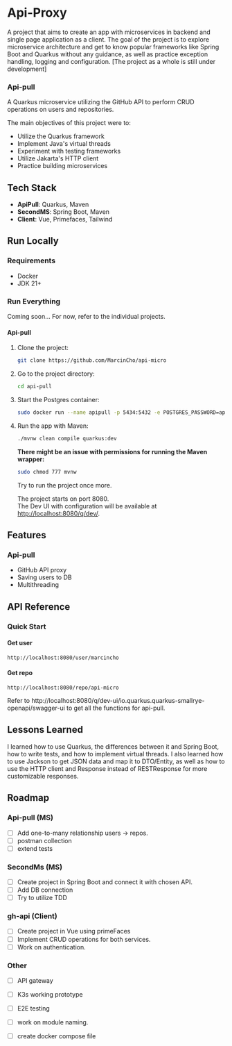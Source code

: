 # Api-Proxy

A project that aims to create an app with microservices in backend and single page application as a client. 
The goal of the project is to explore microservice architecture and get to know popular frameworks like Spring Boot and Quarkus without any guidance, as well as practice exception handling, logging and configuration.
[The project as a whole is still under development]
### Api-pull

A Quarkus microservice utilizing the GitHub API to perform CRUD operations on users and repositories.

The main objectives of this project were to:
- Utilize the Quarkus framework
- Implement Java's virtual threads
- Experiment with testing frameworks
- Utilize Jakarta's HTTP client
- Practice building microservices

## Tech Stack

- **ApiPull**: Quarkus, Maven
- **SecondMS**: Spring Boot, Maven
- **Client**: Vue, Primefaces, Tailwind

## Run Locally

### Requirements
- Docker 
- JDK 21+

### Run Everything
Coming soon...
For now, refer to the individual projects.

#### Api-pull

1. Clone the project:

    ```bash
    git clone https://github.com/MarcinCho/api-micro
    ```

2. Go to the project directory:

    ```bash
    cd api-pull
    ```

3. Start the Postgres container:

    ```bash
    sudo docker run --name apipull -p 5434:5432 -e POSTGRES_PASSWORD=apipullservice -e POSTGRES_USER=apipull -d postgres
    ```

4. Run the app with Maven:

    ```bash
    ./mvnw clean compile quarkus:dev
    ```

    **There might be an issue with permissions for running the Maven wrapper:**

    ```bash
    sudo chmod 777 mvnw
    ```

    Try to run the project once more.

    The project starts on port 8080.  
    The Dev UI with configuration will be available at [http://localhost:8080/q/dev/](http://localhost:8080/q/dev/).

## Features

### Api-pull
- GitHub API proxy
- Saving users to DB
- Multithreading

## API Reference

### Quick Start

#### Get user

```
http://localhost:8080/user/marcincho
```

#### Get repo

```
http://localhost:8080/repo/api-micro
```

Refer to http://localhost:8080/q/dev-ui/io.quarkus.quarkus-smallrye-openapi/swagger-ui to get all the functions for api-pull.

## Lessons Learned

I learned how to use Quarkus, the differences between it and Spring Boot, how to write tests, and how to implement virtual threads. I also learned how to use Jackson to get JSON data and map it to DTO/Entity, as well as how to use the HTTP client and Response instead of RESTResponse for more customizable responses.


## Roadmap

### Api-pull (MS)

- [ ] Add one-to-many relationship users → repos.
- [ ] postman collection
- [ ] extend tests

### SecondMs (MS)
- [ ] Create project in Spring Boot and connect it with chosen API.
- [ ] Add DB connection
- [ ] Try to utilize TDD

### gh-api (Client)
- [ ] Create project in Vue using primeFaces
- [ ] Implement CRUD operations for both services.
- [ ] Work on authentication.

### Other
- [ ] API gateway
- [ ] K3s working prototype
- [ ] E2E testing
- [ ] work on module naming.
- [ ] create docker compose file




